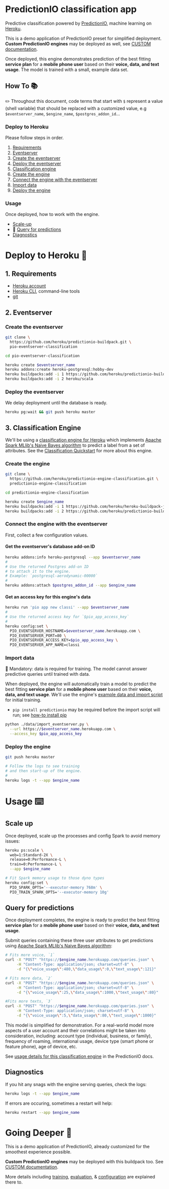 # PredictionIO classification app

Predictive classification powered by [PredictionIO](https://predictionio.incubator.apache.org), machine learning on [Heroku](http://www.heroku.com).

This is a demo application of PredictionIO preset for simplified deployment. **Custom PredictionIO engines** may be deployed as well, see [CUSTOM documentation](CUSTOM.md).

Once deployed, this engine demonstrates prediction of the best fitting **service plan** for a **mobile phone user** based on their **voice, data, and text usage**. The model is trained with a small, example data set.

## How To 📚

✏️ Throughout this document, code terms that start with `$` represent a value (shell variable) that should be replaced with a customized value, e.g `$eventserver_name`, `$engine_name`, `$postgres_addon_id`…

### Deploy to Heroku

Please follow steps in order.

1. [Requirements](#1-requirements)
1. [Eventserver](#2-eventserver)
  1. [Create the eventserver](#create-the-eventserver)
  1. [Deploy the eventserver](#deploy-the-eventserver)
1. [Classification engine](#3-classification-engine)
  1. [Create the engine](#create-the-engine)
  1. [Connect the engine with the eventserver](#connect-the-engine-with-the-eventserver)
  1. [Import data](#import-data)
  1. [Deploy the engine](#deploy-the-engine)

### Usage

Once deployed, how to work with the engine.

* [Scale-up](#scale-up)
* 🎯 [Query for predictions](#query-for-predictions)
* [Diagnostics](#diagnostics)


# Deploy to Heroku 🚀

## 1. Requirements

* [Heroku account](https://signup.heroku.com)
* [Heroku CLI](https://toolbelt.heroku.com), command-line tools
* [git](https://git-scm.com/book/en/v2/Getting-Started-Installing-Git)

## 2. Eventserver

### Create the eventserver

```bash
git clone \
  https://github.com/heroku/predictionio-buildpack.git \
  pio-eventserver-classification

cd pio-eventserver-classification

heroku create $eventserver_name
heroku addons:create heroku-postgresql:hobby-dev
heroku buildpacks:add -i 1 https://github.com/heroku/predictionio-buildpack.git
heroku buildpacks:add -i 2 heroku/scala
```

### Deploy the eventserver

We delay deployment until the database is ready.

```bash
heroku pg:wait && git push heroku master
```


## 3. Classification Engine

We'll be using a [classification engine for Heroku](https://github.com/heroku/predictionio-engine-classification) which implements [Apache Spark MLlib's Naive Bayes algorithm](https://spark.apache.org/docs/1.6.2/mllib-naive-bayes.html) to predict a label from a set of attributes. See the [Classification Quickstart](http://predictionio.incubator.apache.org/templates/classification/quickstart/) for more about this engine.

### Create the engine

```bash
git clone \
  https://github.com/heroku/predictionio-engine-classification.git \
  predictionio-engine-classification

cd predictionio-engine-classification

heroku create $engine_name
heroku buildpacks:add -i 1 https://github.com/heroku/heroku-buildpack-jvm-common.git
heroku buildpacks:add -i 2 https://github.com/heroku/predictionio-buildpack.git
```

### Connect the engine with the eventserver

First, collect a few configuration values.

#### Get the eventserver's database add-on ID

```bash
heroku addons:info heroku-postgresql --app $eventserver_name
#
# Use the returned Postgres add-on ID
# to attach it to the engine.
# Example: `postgresql-aerodynamic-00000`
#
heroku addons:attach $postgres_addon_id --app $engine_name
```

#### Get an access key for this engine's data

```bash
heroku run 'pio app new classi' --app $eventserver_name
#
# Use the returned access key for `$pio_app_access_key`
#
heroku config:set \
  PIO_EVENTSERVER_HOSTNAME=$eventserver_name.herokuapp.com \
  PIO_EVENTSERVER_PORT=80 \
  PIO_EVENTSERVER_ACCESS_KEY=$pio_app_access_key \
  PIO_EVENTSERVER_APP_NAME=classi
```

### Import data

🚨 Mandatory: data is required for training. The model cannot answer predictive queries until trained with data.

When deployed, the engine will automatically train a model to predict the best fitting **service plan** for a **mobile phone user** based on their **voice, data, and text usage**. We'll use the engine's [example data and import script](https://github.com/heroku/predictionio-engine-classification/tree/master/data) for initial training.

* `pip install predictionio` may be required before the import script will run; see [how-to install pip](https://pip.pypa.io/en/stable/installing/)

```bash
python ./data/import_eventserver.py \
  --url https://$eventserver_name.herokuapp.com \
  --access_key $pio_app_access_key
```

### Deploy the engine

```bash
git push heroku master

# Follow the logs to see training 
# and then start-up of the engine.
#
heroku logs -t --app $engine_name
```


# Usage ⌨️

## Scale up

Once deployed, scale up the processes and config Spark to avoid memory issues:

```bash
heroku ps:scale \
  web=1:Standard-2X \
  release=0:Performance-L \
  train=0:Performance-L \
  --app $engine_name

# Fit Spark memory usage to those dyno types
heroku config:set \
  PIO_SPARK_OPTS='--executor-memory 768m' \
  PIO_TRAIN_SPARK_OPTS='--executor-memory 10g'
```


## Query for predictions

Once deployment completes, the engine is ready to predict the best fitting **service plan** for a **mobile phone user** based on their **voice, data, and text usage**.

Submit queries containing these three user attributes to get predictions using [Apache Spark MLlib's Naive Bayes algorithm](https://spark.apache.org/docs/1.6.2/mllib-naive-bayes.html):

```bash
# Fits more voice, `1`
curl -X "POST" "https://$engine_name.herokuapp.com/queries.json" \
     -H "Content-Type: application/json; charset=utf-8" \
     -d "{\"voice_usage\":480,\"data_usage\":0,\"text_usage\":121}"

# Fits more data, `2`
curl -X "POST" "https://$engine_name.herokuapp.com/queries.json" \
     -H "Content-Type: application/json; charset=utf-8" \
     -d "{\"voice_usage\":25,\"data_usage\":1000,\"text_usage\":80}"

#Fits more texts, `3`
curl -X "POST" "https://$engine_name.herokuapp.com/queries.json" \
     -H "Content-Type: application/json; charset=utf-8" \
     -d "{\"voice_usage\":5,\"data_usage\":80,\"text_usage\":1000}"
```

This model is simplified for demonstration. For a real-world model more aspects of a user account and their correlations might be taken into consideration, including: account type (individual, business, or family), frequency of roaming, international usage, device type (smart phone or feature phone), age of device, etc.

See [usage details for this classification engine](http://predictionio.incubator.apache.org/templates/classification/quickstart/#6.-use-the-engine) in the PredictionIO docs.


## Diagnostics

If you hit any snags with the engine serving queries, check the logs:

```bash
heroku logs -t --app $engine_name
```

If errors are occuring, sometimes a restart will help:

```bash
heroku restart --app $engine_name
```


# Going Deeper 🔬

This is a demo application of PredictionIO, already customized for the smoothest experience possible.

**Custom PredictionIO engines** may be deployed with this buildpack too. See [CUSTOM documentation](CUSTOM.md).

More details including [training](CUSTOM.md#training), [evaluation](CUSTOM.md#evaluation), & [configuration](CUSTOM.md#configuration) are explained there to.

